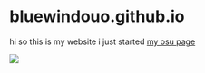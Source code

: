 # bluewindouo.github.io
hi so this is my website i just started
[my osu page](https://osu.ppy.sh/users/16324262)
<!-- Image -->
<img src="https://imgur.com/2X0hhpI">
